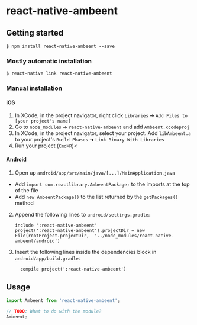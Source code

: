 # react-native-ambeent

## Getting started

`$ npm install react-native-ambeent --save`

### Mostly automatic installation

`$ react-native link react-native-ambeent`

### Manual installation


#### iOS

1. In XCode, in the project navigator, right click `Libraries` ➜ `Add Files to [your project's name]`
2. Go to `node_modules` ➜ `react-native-ambeent` and add `Ambeent.xcodeproj`
3. In XCode, in the project navigator, select your project. Add `libAmbeent.a` to your project's `Build Phases` ➜ `Link Binary With Libraries`
4. Run your project (`Cmd+R`)<

#### Android

1. Open up `android/app/src/main/java/[...]/MainApplication.java`
  - Add `import com.reactlibrary.AmbeentPackage;` to the imports at the top of the file
  - Add `new AmbeentPackage()` to the list returned by the `getPackages()` method
2. Append the following lines to `android/settings.gradle`:
  	```
  	include ':react-native-ambeent'
  	project(':react-native-ambeent').projectDir = new File(rootProject.projectDir, 	'../node_modules/react-native-ambeent/android')
  	```
3. Insert the following lines inside the dependencies block in `android/app/build.gradle`:
  	```
      compile project(':react-native-ambeent')
  	```


## Usage
```javascript
import Ambeent from 'react-native-ambeent';

// TODO: What to do with the module?
Ambeent;
```
